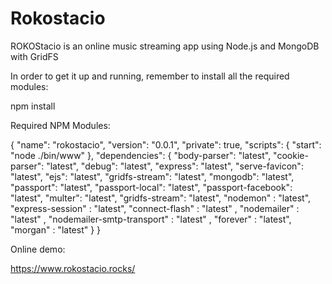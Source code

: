 # Rokostacio
ROKOStacio is an online music streaming app using Node.js and MongoDB with GridFS

In order to get it up and running, remember to install all the required modules:

npm install

Required NPM Modules:

{
  "name": "rokostacio",
  "version": "0.0.1",
  "private": true,
  "scripts": {
    "start": "node ./bin/www"
  },
  "dependencies": {
    "body-parser": "latest",
    "cookie-parser": "latest",
    "debug": "latest",
    "express": "latest",
    "serve-favicon": "latest",
    "ejs": "latest",
    "gridfs-stream": "latest",
    "mongodb": "latest",
    "passport": "latest",
    "passport-local": "latest",
    "passport-facebook": "latest",
    "multer": "latest",
    "gridfs-stream": "latest",
    "nodemon" : "latest",
    "express-session" : "latest",
    "connect-flash" : "latest" ,
    "nodemailer" : "latest" ,
    "nodemailer-smtp-transport" : "latest" ,
    "forever" : "latest",
    "morgan" : "latest"
  }
}

Online demo:

https://www.rokostacio.rocks/

